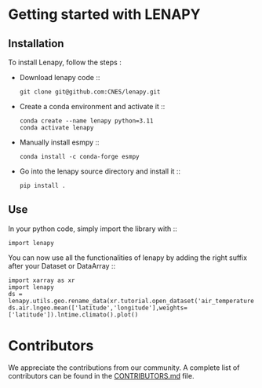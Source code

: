 # Getting started with LENAPY

## Installation


To install Lenapy, follow the steps :

* Download lenapy code ::

    ```
    git clone git@github.com:CNES/lenapy.git
    ```

* Create a conda environment and activate it ::
    ```
    conda create --name lenapy python=3.11
    conda activate lenapy
    ```
 
* Manually install esmpy ::

    ```
    conda install -c conda-forge esmpy
    ```

* Go into the lenapy source directory and install it ::

    ```
    pip install . 
    ```
    
## Use

In your python code, simply import the library with ::

  ```
  import lenapy
  ```
  
You can now use all the functionalities of lenapy by adding the right suffix after your Dataset or DataArray ::
  ```
  import xarray as xr
  import lenapy
  ds = lenapy.utils.geo.rename_data(xr.tutorial.open_dataset('air_temperature'))
  ds.air.lngeo.mean(['latitude','longitude'],weights=['latitude']).lntime.climato().plot()
  ```
  
# Contributors

We appreciate the contributions from our community. A complete list of contributors can be found in the [CONTRIBUTORS.md](./CONTRIBUTORS.md) file.
